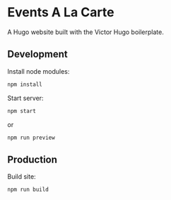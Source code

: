 # Events A La Carte

A Hugo website built with the Victor Hugo boilerplate.

## Development

Install node modules:
```sh
npm install
```
Start server:
```sh
npm start
```
or
```sh
npm run preview
```

## Production

Build site:
```sh
npm run build
```